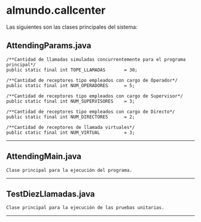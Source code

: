 # almundo.callcenter
Las siguientes son las clases principales del sistema:

AttendingParams.java
---------
	/**Cantidad de llamadas simuladas concurrentemente para el programa principal*/
	public static final int TOPE_LLAMADAS 		= 30;
	
	/**Cantidad de receptores tipo empleados con cargo de Operador*/
	public static final int NUM_OPERADORES 		= 5;
	
	/**Cantidad de receptores tipo empleados con cargo de Supervisor*/
	public static final int NUM_SUPERVISORES 	= 3;
	
	/**Cantidad de receptores tipo empleados con cargo de Directo*/
	public static final int NUM_DIRECTORES 		= 2;
	
	/**Cantidad de receptores de llamada virtuales*/
	public static final int NUM_VIRTUAL			= 3;
---------

AttendingMain.java
---------
	Clase principal para la ejecución del programa.
---------

TestDiezLlamadas.java
---------
	Clase principal para la ejecución de las pruebas unitarias.
---------
